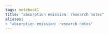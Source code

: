 ```yaml
---
tags: notebook1 
title: "absorption emission: research notes"
aliases:
- "absorption emission: research notes"
---
```


